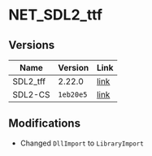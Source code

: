 # NET_SDL2_ttf

## Versions

**Name**   | **Version** | **Link**
---------- | ----------- | --------------------------------------------------------------------------
SDL2_tff   | 2.22.0      | [link](https://github.com/libsdl-org/SDL_ttf/releases)
SDL2-CS    | `1eb20e5`   | [link](https://github.com/flibitijibibo/SDL2-CS/tree/1eb20e5/src)

## Modifications

- Changed `DllImport` to `LibraryImport`
